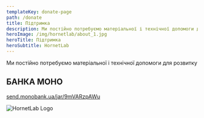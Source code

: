 ```yaml
---
templateKey: donate-page
path: /donate
title: Підтримка
description: Ми постійно потребуємо матеріальної і технічної допомоги для розвитку Дронарні
heroImage: /img/hornetlab/about_1.jpg
heroTitle: Підтримка
heroSubtitle: HornetLab
---
```


<!-- <p><img src="../img/hornetlab/about_1.jpg" alt="HornetLab"/></p> -->

Ми постійно потребуємо матеріальної і технічної допомоги для розвитку

## БАНКА МОНО

<a href="https://send.monobank.ua/jar/9mVARzpAWu" target="_blank" rel="noopener noreferrer">send.monobank.ua/jar/9mVARzpAWu</a>

<!-- <p><img src="/img/hornetlab/about_1_2.jpg" alt="HornetLab Logo" width="200"/></p> -->

![HornetLab Logo](//img/hornetlab/about_1_2.jpg)
